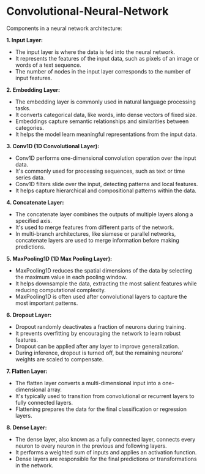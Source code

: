 # Convolutional-Neural-Network

Components in a neural network architecture:

**1. Input Layer:**
* The input layer is where the data is fed into the neural network.
* It represents the features of the input data, such as pixels of an image or words of a text sequence.
* The number of nodes in the input layer corresponds to the number of input features.

**2. Embedding Layer:**
* The embedding layer is commonly used in natural language processing tasks.
* It converts categorical data, like words, into dense vectors of fixed size.
* Embeddings capture semantic relationships and similarities between categories.
* It helps the model learn meaningful representations from the input data.

**3. Conv1D (1D Convolutional Layer):**

* Conv1D performs one-dimensional convolution operation over the input data.
* It's commonly used for processing sequences, such as text or time series data.
* Conv1D filters slide over the input, detecting patterns and local features.
* It helps capture hierarchical and compositional patterns within the data.

**4. Concatenate Layer:**

* The concatenate layer combines the outputs of multiple layers along a specified axis.
* It's used to merge features from different parts of the network.
* In multi-branch architectures, like siamese or parallel networks, concatenate layers are used to merge information before making predictions.

**5. MaxPooling1D (1D Max Pooling Layer):**

* MaxPooling1D reduces the spatial dimensions of the data by selecting the maximum value in each pooling window.
* It helps downsample the data, extracting the most salient features while reducing computational complexity.
* MaxPooling1D is often used after convolutional layers to capture the most important patterns.

**6. Dropout Layer:**

* Dropout randomly deactivates a fraction of neurons during training.
* It prevents overfitting by encouraging the network to learn robust features.
* Dropout can be applied after any layer to improve generalization.
* During inference, dropout is turned off, but the remaining neurons' weights are scaled to compensate.

**7. Flatten Layer:**

* The flatten layer converts a multi-dimensional input into a one-dimensional array.
* It's typically used to transition from convolutional or recurrent layers to fully connected layers.
* Flattening prepares the data for the final classification or regression layers.

**8. Dense Layer:**

* The dense layer, also known as a fully connected layer, connects every neuron to every neuron in the previous and following layers.
* It performs a weighted sum of inputs and applies an activation function.
* Dense layers are responsible for the final predictions or transformations in the network.
